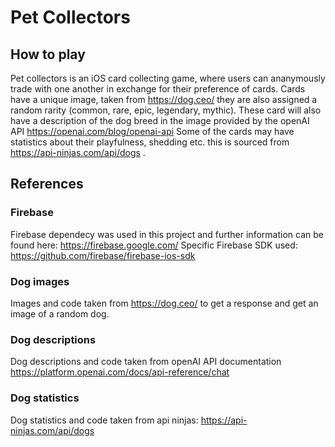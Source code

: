 # Pet Collectors

## How to play

Pet collectors is an iOS card collecting game, where users can ananymously trade with one another in exchange for their preference of cards. Cards have a unique image, taken from https://dog.ceo/ they are also assigned a random rarity (common, rare, epic, legendary, mythic). These card will also have a description of the dog breed in the image provided by the openAI API https://openai.com/blog/openai-api Some of the cards may have statistics about their playfulness, shedding etc. this is sourced from https://api-ninjas.com/api/dogs . 

## References

### Firebase
Firebase dependecy was used in this project and further information can be found here: https://firebase.google.com/
Specific Firebase SDK used: https://github.com/firebase/firebase-ios-sdk 

### Dog images

Images and code taken from https://dog.ceo/ to get a response and get an image of a random dog.

### Dog descriptions

Dog descriptions and code taken from openAI API documentation https://platform.openai.com/docs/api-reference/chat 

### Dog statistics 

Dog statistics and code taken from api ninjas: https://api-ninjas.com/api/dogs
